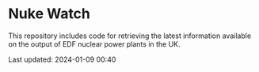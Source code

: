 # Nuke Watch

This repository includes code for retrieving the latest information available on the output of EDF nuclear power plants in the UK.

Last updated: 2024-01-09 00:40